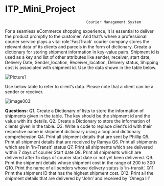 # ITP_Mini_Project
                                         Courier Management System

For a seamless eCommerce shopping experience, it is essential to deliver the product promptly to the customer. And that’s where a professional courier service plays a vital role.'FastTrack' courier company stores the relevant data of its clients and parcels in the form of dictionary. Create a dictionary for storing shipment information in key-value pairs. Shipment id is used as a key and list of other attributes like sender, receiver, start date, Delivery Date, Sender_location, Receiver_location, Delivery status, Shipping cost is associated with shipment id. Use the data shown in the table below.

![Picture1](https://github.com/royalbaswan/ITP_Mini_Project/assets/132448830/651237ea-ea26-4bf7-9a29-c27a99eb4f34)

Use below table to refer to client’s data. Please note that a client can be a sender or receiver.

![image003](https://github.com/royalbaswan/ITP_Mini_Project/assets/132448830/c8fd8ff8-8331-4fa9-9011-63409b7ce2db)

**Questions:**
Q1. Create a Dictionary of lists to store the information of shipments given in the table. The key should be the shipment id and the value with it’s details. 
Q2. Create a Dictionary to store the information of clients given in the table.
Q3. Write a code to replace client’s id with their respective name in shipment dictionary using a loop and dictionary comprehension
Q4. Print all shipment details that are sent by Phillip
Q5. Print all shipment details that are received by Ramya
Q6. Print all shipments which are in 'In-Transit' status
Q7. Print all shipments which are delivered within 7 days of courier Start date
Q8. Print all shipments which are delivered after 15 days of courier start date or not yet been delivered.
Q9. Print the shipment details whose shipment cost in the range of 200 to 300
Q10. Print the name of all senders whose delivery status is ‘in-transit’.
Q11. Print the shipment ID that has the highest shipment cost.
Q12. Print all the shipment details that are delivered by ‘John’ and received by ‘Omega III’
